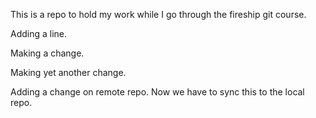 This is a repo to hold my work while I go through the fireship git course.

Adding a line.

Making a change. 

Making yet another change.

Adding a change on remote repo. Now we have to sync this to the local repo.
